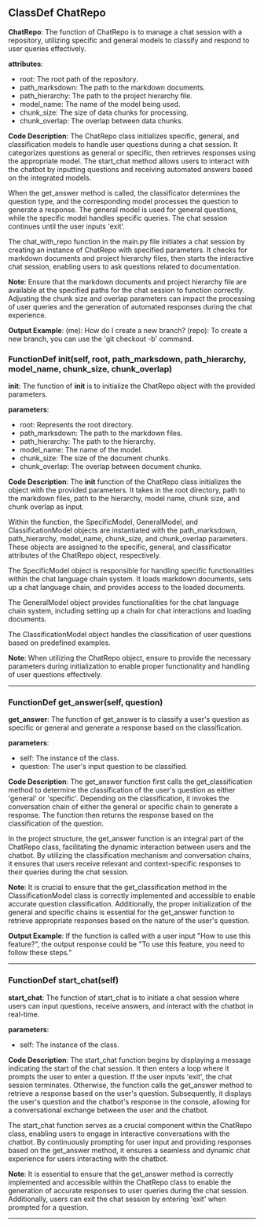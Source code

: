 ## ClassDef ChatRepo
**ChatRepo**: The function of ChatRepo is to manage a chat session with a repository, utilizing specific and general models to classify and respond to user queries effectively.

**attributes**:
- root: The root path of the repository.
- path_marksdown: The path to the markdown documents.
- path_hierarchy: The path to the project hierarchy file.
- model_name: The name of the model being used.
- chunk_size: The size of data chunks for processing.
- chunk_overlap: The overlap between data chunks.

**Code Description**:
The ChatRepo class initializes specific, general, and classification models to handle user questions during a chat session. It categorizes questions as general or specific, then retrieves responses using the appropriate model. The start_chat method allows users to interact with the chatbot by inputting questions and receiving automated answers based on the integrated models.

When the get_answer method is called, the classificator determines the question type, and the corresponding model processes the question to generate a response. The general model is used for general questions, while the specific model handles specific queries. The chat session continues until the user inputs 'exit'.

The chat_with_repo function in the main.py file initiates a chat session by creating an instance of ChatRepo with specified parameters. It checks for markdown documents and project hierarchy files, then starts the interactive chat session, enabling users to ask questions related to documentation.

**Note**:
Ensure that the markdown documents and project hierarchy file are available at the specified paths for the chat session to function correctly. Adjusting the chunk size and overlap parameters can impact the processing of user queries and the generation of automated responses during the chat experience.

**Output Example**:
(me): How do I create a new branch?
(repo): To create a new branch, you can use the 'git checkout -b' command.
### FunctionDef __init__(self, root, path_marksdown, path_hierarchy, model_name, chunk_size, chunk_overlap)
**__init__**: The function of __init__ is to initialize the ChatRepo object with the provided parameters.

**parameters**:
- root: Represents the root directory.
- path_marksdown: The path to the markdown files.
- path_hierarchy: The path to the hierarchy.
- model_name: The name of the model.
- chunk_size: The size of the document chunks.
- chunk_overlap: The overlap between document chunks.

**Code Description**:
The __init__ function of the ChatRepo class initializes the object with the provided parameters. It takes in the root directory, path to the markdown files, path to the hierarchy, model name, chunk size, and chunk overlap as input.

Within the function, the SpecificModel, GeneralModel, and ClassificationModel objects are instantiated with the path_marksdown, path_hierarchy, model_name, chunk_size, and chunk_overlap parameters. These objects are assigned to the specific, general, and classificator attributes of the ChatRepo object, respectively.

The SpecificModel object is responsible for handling specific functionalities within the chat language chain system. It loads markdown documents, sets up a chat language chain, and provides access to the loaded documents.

The GeneralModel object provides functionalities for the chat language chain system, including setting up a chain for chat interactions and loading documents.

The ClassificationModel object handles the classification of user questions based on predefined examples.

**Note**: When utilizing the ChatRepo object, ensure to provide the necessary parameters during initialization to enable proper functionality and handling of user questions effectively.
***
### FunctionDef get_answer(self, question)
**get_answer**: The function of get_answer is to classify a user's question as specific or general and generate a response based on the classification.

**parameters**:
- self: The instance of the class.
- question: The user's input question to be classified.

**Code Description**:
The get_answer function first calls the get_classification method to determine the classification of the user's question as either 'general' or 'specific'. Depending on the classification, it invokes the conversation chain of either the general or specific chain to generate a response. The function then returns the response based on the classification of the question.

In the project structure, the get_answer function is an integral part of the ChatRepo class, facilitating the dynamic interaction between users and the chatbot. By utilizing the classification mechanism and conversation chains, it ensures that users receive relevant and context-specific responses to their queries during the chat session.

**Note**:
It is crucial to ensure that the get_classification method in the ClassificationModel class is correctly implemented and accessible to enable accurate question classification. Additionally, the proper initialization of the general and specific chains is essential for the get_answer function to retrieve appropriate responses based on the nature of the user's question.

**Output Example**:
If the function is called with a user input "How to use this feature?", the output response could be "To use this feature, you need to follow these steps."
***
### FunctionDef start_chat(self)
**start_chat**: The function of start_chat is to initiate a chat session where users can input questions, receive answers, and interact with the chatbot in real-time.

**parameters**:
- self: The instance of the class.

**Code Description**:
The start_chat function begins by displaying a message indicating the start of the chat session. It then enters a loop where it prompts the user to enter a question. If the user inputs 'exit', the chat session terminates. Otherwise, the function calls the get_answer method to retrieve a response based on the user's question. Subsequently, it displays the user's question and the chatbot's response in the console, allowing for a conversational exchange between the user and the chatbot.

The start_chat function serves as a crucial component within the ChatRepo class, enabling users to engage in interactive conversations with the chatbot. By continuously prompting for user input and providing responses based on the get_answer method, it ensures a seamless and dynamic chat experience for users interacting with the chatbot.

**Note**:
It is essential to ensure that the get_answer method is correctly implemented and accessible within the ChatRepo class to enable the generation of accurate responses to user queries during the chat session. Additionally, users can exit the chat session by entering 'exit' when prompted for a question.
***
